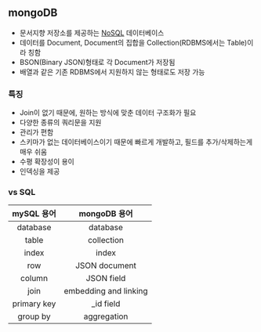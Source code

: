 ## mongoDB

- 문서지향 저장소를 제공하는 [NoSQL](https://github.com/Soujiro-a/TIL/blob/main/Database/NoSQL.md) 데이터베이스
- 데이터를 Document, Document의 집합을 Collection(RDBMS에서는 Table)이라 칭함
- BSON(Binary JSON)형태로 각 Document가 저장됨
- 배열과 같은 기존 RDBMS에서 지원하지 않는 형태로도 저장 가능

### 특징

- Join이 없기 때문에, 원하는 방식에 맞춘 데이터 구조화가 필요
- 다양한 종류의 쿼리문을 지원
- 관리가 편함
- 스키마가 없는 데이터베이스이기 때문에 빠르게 개발하고, 필드를 추가/삭제하는게 매우 쉬움
- 수평 확장성이 용이
- 인덱싱을 제공

### vs SQL

| mySQL 용어  |     mongoDB 용어      |
| :---------: | :-------------------: |
|  database   |       database        |
|    table    |      collection       |
|    index    |         index         |
|     row     |     JSON document     |
|   column    |      JSON field       |
|    join     | embedding and linking |
| primary key |      \_id field       |
|  group by   |      aggregation      |
